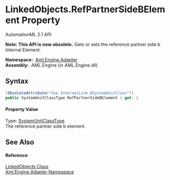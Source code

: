 LinkedObjects.RefPartnerSideBElement Property
=============================================
AutomationML 2.1 API

**Note: This API is now obsolete.**
Gets or sets the reference partner side b Internal Element.

  **Namespace:**  [Aml.Engine.Adapter][1]  
  **Assembly:**  AML.Engine (in AML.Engine.dll)

Syntax
------

```csharp
[ObsoleteAttribute("Use InternalLink.BSystemUnitClass")]
public SystemUnitClassType RefPartnerSideBElement { get; }
```

#### Property Value
Type: [SystemUnitClassType][2]  
The reference partner side b element.

See Also
--------

#### Reference
[LinkedObjects Class][3]  
[Aml.Engine.Adapter Namespace][1]  

[1]: ../README.md
[2]: ../../Aml.Engine.CAEX/SystemUnitClassType/README.md
[3]: README.md
[4]: https://www.automationml.org
[5]: ../../icons/logoShade.png